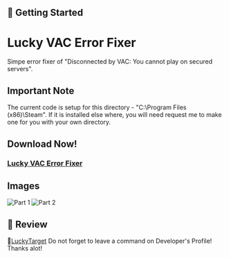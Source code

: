 ## 🚀 Getting Started

# Lucky VAC Error Fixer
Simpe error fixer of "Disconnected by VAC: You cannot play on secured servers".
## Important Note
The current code is setup for this directory - "C:\Program Files (x86)\Steam".
If it is installed else where, you will need request me to make one for you with your own directory.
## Download Now!
### [Lucky VAC Error Fixer](https://github.com/LuckyTarget/VACErrorFixer/raw/main/Lucky%20Vac%20Fixer.exe)
## Images
![Part 1](https://imgur.com/G2kfgqr.png)
![Part 2](https://imgur.com/n1kuN6e.png)

## 📝 Review
👑[LuckyTarget](https://steamcommunity.com/id/LuckyTarget) Do not forget to leave a command on Developer's Profile! Thanks alot!
